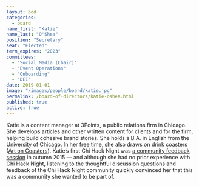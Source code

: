 ```yaml
---
layout: bod
categories: 
  - board
name_first: "Katie"
name_last: "O'Shea"
position: "Secretary"
seat: "Elected"
term_expires: "2023"
committees:
  - "Social Media (Chair)"
  - "Event Operations"
  - "Onboarding"
  - "DEI"
date: 2019-01-01
image: "/images/people/board/katie.jpg"
permalink: /board-of-directors/katie-oshea.html
published: true
active: true
---
```


Katie is a content manager at 3Points, a public relations firm in Chicago. She develops articles and other written content for clients and for the firm, helping build cohesive brand stories. She holds a B.A. in English from the University of Chicago. In her free time, she also draws on drink coasters ([Art on Coasters](http://instagram.com/artoncoasters)). Katie’s first Chi Hack Night was [a community feedback session](https://chihacknight.org/events/2015/09/22/community-feedback-session.html) in autumn 2015 — and although she had no prior experience with Chi Hack Night, listening to the thoughtful discussion questions and feedback of the Chi Hack Night community quickly convinced her that this was a community she wanted to be part of.